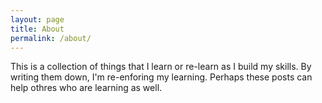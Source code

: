 ```yaml
---
layout: page
title: About
permalink: /about/
---
```


This is a collection of things that I learn or re-learn as I build my skills. By writing them down, I'm re-enforing my learning. Perhaps these posts can help  othres who are learning as well.
